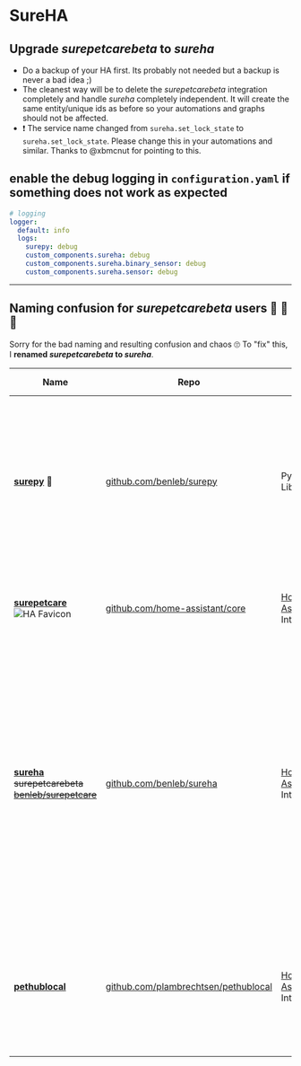 # SureHA

## Upgrade *surepetcarebeta* to *sureha*

- Do a backup of your HA first. Its probably not needed but a backup is never a bad idea ;)  
- The cleanest way will be to delete the *surepetcarebeta* integration completely and handle *sureha* completely independent. It will create the same entity/unique ids as before so your automations and graphs should not be affected.
- ❗️ The service name changed from `sureha.set_lock_state` to `sureha.set_lock_state`. Please change this in your automations and similar. Thanks to @xbmcnut for pointing to this.

## enable the debug logging in `configuration.yaml` if something does not work as expected

```yaml
# logging
logger:
  default: info
  logs:
    surepy: debug
    custom_components.sureha: debug
    custom_components.sureha.binary_sensor: debug
    custom_components.sureha.sensor: debug
```

---

## Naming confusion for *surepetcarebeta* users 🐾 🤪 🤦

Sorry for the bad naming and resulting confusion and chaos 🙄 To "fix" this, I **renamed *surepetcarebeta* to *sureha***.

| Name | Repo | Type | Description | Need Help?
|---|---|---|---|---|
| **[surepy](https://github.com/benleb/surepy) 🐾** | [github.com/benleb/surepy](https://github.com/benleb/surepy) | Python Library | Library to interact with the API of Sure Petcare. Also provides Classes for the various Sure Petcare Devicess. Use this if you write an own python tool/app and want to interact with the Sure Petcare API | [Issues](https://github.com/benleb/surepy/issues) |
| **[surepetcare](https://www.home-assistant.io/integrations/surepetcare)** ![HA Favicon](https://www.home-assistant.io/images/favicon.ico) | [github.com/home-assistant/core](https://github.com/home-assistant/core) | [Home Assistant](https://github.com/home-assistant/core) Integration | **Official Home Assistant Integration** for the Sure Petcare Devices like Doors, Flaps, Feeders, ...  | [Issues](https://github.com/home-assistant/core/issues), [HA Forum](https://community.home-assistant.io) |
| | | | | |
| **[sureha](https://github.com/benleb/sureha)** ~~surepetcarebeta~~ ~~[benleb/surepetcare](https://github.com/benleb/sureha)~~ | [github.com/benleb/sureha](https://github.com/benleb/sureha) | [Home Assistant](https://github.com/home-assistant/core) Integration | Home Assistant Integration developed in my own repo without reviews from the HA Team. This can be installed via [HACS](https://hacs.xyz/) and is something like a preview integration **for advanced users**. Usually this provides more (experimental) features and faster fixes but lacks the code quality (reviews) and such from HA | [Issues](https://github.com/benleb/sureha/issues) |
| | | | | |
| **[pethublocal](https://github.com/plambrechtsen/pethublocal)** | [github.com/plambrechtsen/pethublocal](https://github.com/plambrechtsen/pethublocal) | [Home Assistant](https://github.com/home-assistant/core) Integration | Home Assistant Integration developed by [@plambrechtsen](https://github.com/plambrechtsen) which works **completely independent from Sure Petcare**. Check outs his repo for more information! | [Issues](https://github.com/plambrechtsen/pethublocal/issues), [HA Forum](https://community.home-assistant.io) |

